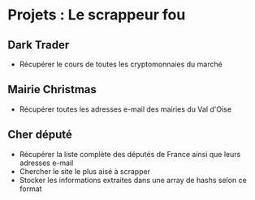 <h1>Projets : Le scrappeur fou</h1>



<h2>Dark Trader</h2>
<ul>
    <li>Récupérer le cours de toutes les cryptomonnaies du marché</li>
</ul>

<h2>Mairie Christmas</h2>
<ul>
    <li>Récupérer toutes les adresses e-mail des mairies du Val d'Oise</li>
</ul>

<h2>Cher député</h2>

<ul>
    <li> Récupérer la liste complète des députés de France ainsi que leurs adresses e-mail </li>
    <li> Chercher le site le plus aisé à scrapper </li>
    <li> Stocker les informations extraites dans une array de hashs selon ce format </li> 
</ul>
